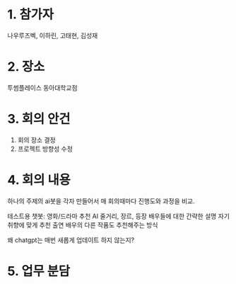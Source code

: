 # 1. 참가자
나우루즈벡, 이하린, 고태현, 김성재

# 2. 장소
투썸플레이스 동아대학교점

# 3. 회의 안건
1. 회의 장소 결정
2. 프로젝트 방향성 수정


# 4. 회의 내용
하나의 주제의 ai봇을 각자 만들어서 매 회의때마다 진행도와 과정을 비교.

테스트용 챗봇: 영화/드라마 추천 AI
줄거리, 장르, 등장 배우들에 대한 간략한 설명
자기 취향에 맞게 추천
출연 배우의 다른 작품도 추천해주는 방식


왜 chatgpt는 매번 새롭게 업데이트 하지 않는지? 

# 5. 업무 분담
